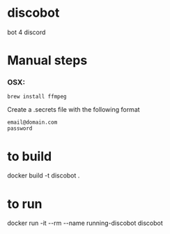 # discobot
bot 4 discord

# Manual steps
### OSX:
`brew install ffmpeg`

Create a .secrets file with the following format

    email@domain.com
    password

# to build
docker build -t discobot .

# to run
docker run -it --rm --name running-discobot discobot
